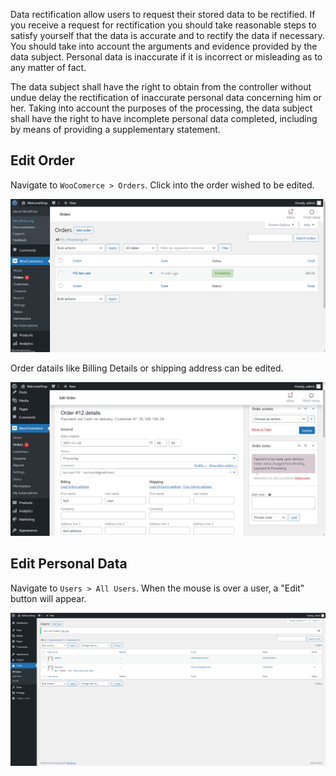 Data rectification allow users to request their stored data to be rectified. If you receive a request for rectification you should take reasonable steps to satisfy yourself that the data is accurate and to rectify the data if necessary. You should take into account the arguments and evidence provided by the data subject. Personal data is inaccurate if it is incorrect or misleading as to any matter of fact.

The data subject shall have the right to obtain from the controller without undue delay the rectification of inaccurate personal data concerning him or her. Taking into account the purposes of the processing, the data subject shall have the right to have incomplete personal data completed, including by means of providing a supplementary statement.

## Edit Order

Navigate to `WooComerce > Orders`. Click into the order wished to be edited. 

![Edit_Order](https://github.com/joey1136/katacoda-scenarios/blob/main/Area-D/images/step2/EditOrder.png?raw=true)

Order datails like Billing Details or shipping address can be edited.

![Edit_Order_Detail](https://github.com/joey1136/katacoda-scenarios/blob/main/Area-D/images/step2/EditOrderDetail.png?raw=true)

## Edit Personal Data

Navigate to `Users > All Users`. When the mouse is over a user, a "Edit" button will appear.

![Edit_Personal](https://github.com/joey1136/katacoda-scenarios/blob/main/Area-D/images/step2/DeleteUser.png?raw=true)
